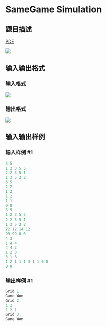 # SameGame Simulation

## 题目描述

[problemUrl]: https://uva.onlinejudge.org/index.php?option=com_onlinejudge&Itemid=8&category=5&page=show_problem&problem=275

[PDF](https://uva.onlinejudge.org/external/3/p339.pdf)

![](https://cdn.luogu.com.cn/upload/vjudge_pic/UVA339/07f63a798e6ed4080f89e7e929a0e635649c69c8.png)

## 输入输出格式

### 输入格式

![](https://cdn.luogu.com.cn/upload/vjudge_pic/UVA339/c6e7664fe33a52c387e75e9c1d69b7921f99bf1a.png)

### 输出格式

![](https://cdn.luogu.com.cn/upload/vjudge_pic/UVA339/c3f52a3b3e93ac309cccd0d4c2442fb709fe8e72.png)

## 输入输出样例

### 输入样例 #1

```cpp
3 5
1 2 3 5 5
2 2 3 5 1
1 3 5 2 2
3 5
2 2
1 2
1 2
1 1
0 0
3 5
1 2 3 5 5
2 2 3 5 1
1 3 5 2 2
22 12 14 12
99 99 0 0
4 3
1 4 4
4 4 2
1 2 3
3 1 3
1 2 1 1 1 3 1 1 0 0
0 0
```


### 输出样例 #1

```cpp
Grid 1.
Game Won
Grid 2.
1 2
1 2 1
Grid 3.
Game Won
```


